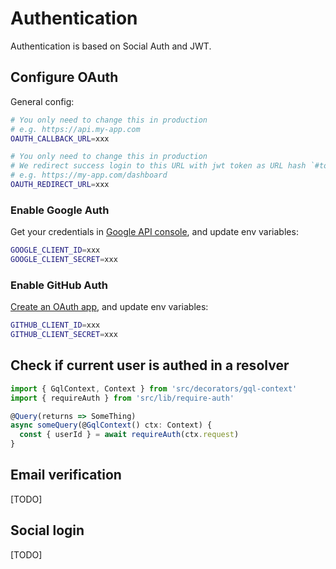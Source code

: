 # Authentication

Authentication is based on Social Auth and JWT.

## Configure OAuth

General config:

```bash
# You only need to change this in production
# e.g. https://api.my-app.com
OAUTH_CALLBACK_URL=xxx

# You only need to change this in production
# We redirect success login to this URL with jwt token as URL hash `#token=xxx`
# e.g. https://my-app.com/dashboard
OAUTH_REDIRECT_URL=xxx
```

### Enable Google Auth

Get your credentials in [Google API console](https://console.developers.google.com/), and update env variables:

```bash
GOOGLE_CLIENT_ID=xxx
GOOGLE_CLIENT_SECRET=xxx
```

### Enable GitHub Auth

[Create an OAuth app](https://github.com/settings/applications/new), and update env variables:

```bash
GITHUB_CLIENT_ID=xxx
GITHUB_CLIENT_SECRET=xxx
```

## Check if current user is authed in a resolver

```ts
import { GqlContext, Context } from 'src/decorators/gql-context'
import { requireAuth } from 'src/lib/require-auth'

@Query(returns => SomeThing)
async someQuery(@GqlContext() ctx: Context) {
  const { userId } = await requireAuth(ctx.request)
}
```

## Email verification

[TODO]

## Social login

[TODO]
